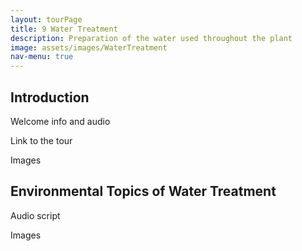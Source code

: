 ```yaml
---
layout: tourPage
title: 9 Water Treatment
description: Preparation of the water used throughout the plant
image: assets/images/WaterTreatment
nav-menu: true
---
```

## Introduction

Welcome info and audio

Link to the tour

Images

## Environmental Topics of Water Treatment

Audio script

Images
